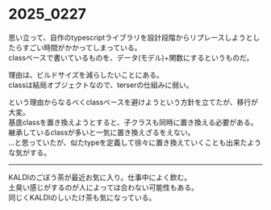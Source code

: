 # 2025_0227

思い立って、自作のtypescriptライブラリを設計段階からリプレースしようとしたらすごい時間がかかってしまっている。<br/>
classベースで書いているものを、データ(モデル)+関数にするというものだ。

理由は、ビルドサイズを減らしたいことにある。<br/>
classは結局オブジェクトなので、terserの仕組みに弱い。

という理由からなるべくclassベースを避けようという方針を立てたが、移行が大変。<br/>
基底classを置き換えようとすると、子クラスも同時に置き換える必要がある。<br/>
継承しているclassが多いと一気に置き換えざるをえない。<br/>
...と思っていたが、似たtypeを定義して徐々に置き換えていくことも出来たような気がする。<br/>

---

KALDIのごぼう茶が最近お気に入り。仕事中によく飲む。<br/>
土臭い感じがするのが人によっては合わない可能性もある。<br/>
同じくKALDIのしいたけ茶も気になっている。<br/>
